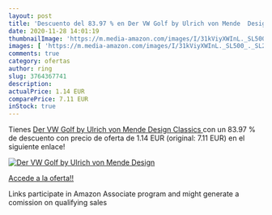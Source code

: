 ```yaml
---
layout: post
title: 'Descuento del 83.97 % en Der VW Golf by Ulrich von Mende  Design '
date: 2020-11-28 14:01:19
thumbnailImage: 'https://m.media-amazon.com/images/I/31kViyXWInL._SL500_._SL200_.jpg'
images: [ 'https://m.media-amazon.com/images/I/31kViyXWInL._SL500_._SL200_.jpg' ]
comments: true
category: ofertas
author: ring
slug: 3764367741
description:
actualPrice: 1.14 EUR
comparePrice: 7.11 EUR
inStock: true
---
```


Tienes [Der VW Golf by Ulrich von Mende  Design Classics ](https://www.amazon.es/dp/3764367741/?tag=tolees-21) con un 83.97 % de descuento con precio de oferta de 1.14 EUR (original: 7.11 EUR) en el siguiente enlace!

[![Der VW Golf by Ulrich von Mende  Design ](https://m.media-amazon.com/images/I/31kViyXWInL._SL500_._SL200_.jpg)](https://www.amazon.es/dp/3764367741/?tag=tolees-21)

[Accede a la oferta!!](https://www.amazon.es/dp/3764367741/?tag=tolees-21)

Links participate in Amazon Associate program and might generate a comission on qualifying sales


